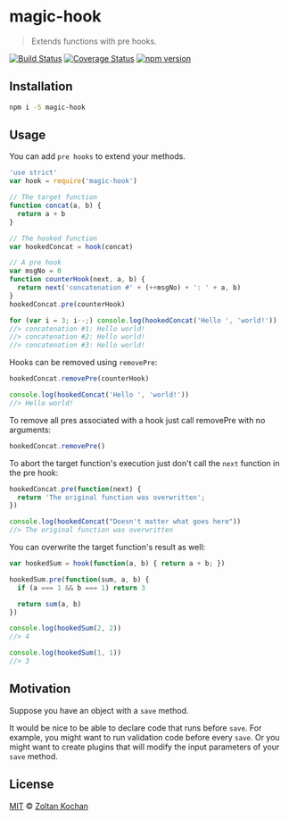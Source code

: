 # magic-hook

> Extends functions with pre hooks.

<!--@shields.flatSquare('travis', 'coveralls', 'npm')-->
[![Build Status](https://img.shields.io/travis/zkochan/magic-hook/master.svg?style=flat-square)](https://travis-ci.org/zkochan/magic-hook) [![Coverage Status](https://img.shields.io/coveralls/zkochan/magic-hook/master.svg?style=flat-square)](https://coveralls.io/r/zkochan/magic-hook?branch=master) [![npm version](https://img.shields.io/npm/v/magic-hook.svg?style=flat-square)](https://www.npmjs.com/package/magic-hook)
<!--/@-->

## Installation

```sh
npm i -S magic-hook
```

## Usage

You can add `pre hooks` to extend your methods.

<!--@example('./example/hook-logger.js')-->
```js
'use strict'
var hook = require('magic-hook')

// The target function
function concat(a, b) {
  return a + b
}

// The hooked function
var hookedConcat = hook(concat)

// A pre hook
var msgNo = 0
function counterHook(next, a, b) {
  return next('concatenation #' + (++msgNo) + ': ' + a, b)
}
hookedConcat.pre(counterHook)

for (var i = 3; i--;) console.log(hookedConcat('Hello ', 'world!'))
//> concatenation #1: Hello world!
//> concatenation #2: Hello world!
//> concatenation #3: Hello world!
```

Hooks can be removed using `removePre`:

```js
hookedConcat.removePre(counterHook)

console.log(hookedConcat('Hello ', 'world!'))
//> Hello world!
```

To remove all pres associated with a hook
just call removePre with no arguments:

```js
hookedConcat.removePre()
```

To abort the target function's execution just
don't call the `next` function in the pre hook:

```js
hookedConcat.pre(function(next) {
  return 'The original function was overwritten';
})

console.log(hookedConcat("Doesn't matter what goes here"))
//> The original function was overwritten
```

You can overwrite the target function's result as well:

```js
var hookedSum = hook(function(a, b) { return a + b; })

hookedSum.pre(function(sum, a, b) {
  if (a === 1 && b === 1) return 3

  return sum(a, b)
})

console.log(hookedSum(2, 2))
//> 4

console.log(hookedSum(1, 1))
//> 3
```
<!--/@-->

## Motivation

Suppose you have an object with a `save` method.

It would be nice to be able to declare code that runs before `save`.
For example, you might want to run validation code before every `save`.
Or you might want to create plugins that will modify the input parameters of
your `save` method.

## License

[MIT](./LICENSE) © [Zoltan Kochan](http://kochan.io)
